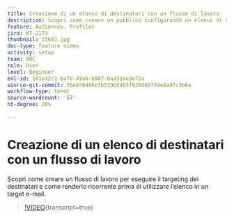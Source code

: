 ```yaml
---
title: Creazione di un elenco di destinatari con un flusso di lavoro
description: Scopri come creare un pubblico configurando un elenco di destinatari da Explorer.
feature: Audiences, Profiles
jira: KT-2173
thumbnail: 25603.jpg
doc-type: feature video
activity: setup
team: DOC
role: User
level: Beginner
exl-id: 101e32c1-6a70-49a6-b987-6aa55de3e72a
source-git-commit: 35e036486c5b533b54b3f626d88734e9a9fc3b8a
workflow-type: tm+mt
source-wordcount: '57'
ht-degree: 28%

---
```


# Creazione di un elenco di destinatari con un flusso di lavoro

Scopri come creare un flusso di lavoro per eseguire il targeting dei destinatari e come renderlo ricorrente prima di utilizzare l’elenco in un target e-mail.

>[!VIDEO](https://video.tv.adobe.com/v/25603?quality=12&learn=on){transcript=true}

